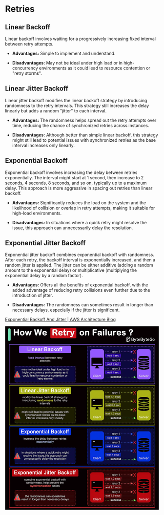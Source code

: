 # Retries

## Linear Backoff

Linear backoff involves waiting for a progressively increasing fixed interval between retry attempts.

- **Advantages:** Simple to implement and understand.

- **Disadvantages:** May not be ideal under high load or in high-concurrency environments as it could lead to resource contention or "retry storms".

## Linear Jitter Backoff

Linear jitter backoff modifies the linear backoff strategy by introducing randomness to the retry intervals. This strategy still increases the delay linearly but adds a random "jitter" to each interval.

- **Advantages:** The randomness helps spread out the retry attempts over time, reducing the chance of synchronized retries across instances.

- **Disadvantages:** Although better than simple linear backoff, this strategy might still lead to potential issues with synchronized retries as the base interval increases only linearly.

## Exponential Backoff

Exponential backoff involves increasing the delay between retries exponentially. The interval might start at 1 second, then increase to 2 seconds, 4 seconds, 8 seconds, and so on, typically up to a maximum delay. This approach is more aggressive in spacing out retries than linear backoff.

- **Advantages:** Significantly reduces the load on the system and the likelihood of collision or overlap in retry attempts, making it suitable for high-load environments.

- **Disadvantages:** In situations where a quick retry might resolve the issue, this approach can unnecessarily delay the resolution.

## Exponential Jitter Backoff

Exponential jitter backoff combines exponential backoff with randomness. After each retry, the backoff interval is exponentially increased, and then a random jitter is applied. The jitter can be either additive (adding a random amount to the exponential delay) or multiplicative (multiplying the exponential delay by a random factor).

- **Advantages:** Offers all the benefits of exponential backoff, with the added advantage of reducing retry collisions even further due to the introduction of jitter.

- **Disadvantages:** The randomness can sometimes result in longer than necessary delays, especially if the jitter is significant.

[Exponential Backoff And Jitter | AWS Architecture Blog](https://aws.amazon.com/blogs/architecture/exponential-backoff-and-jitter/)

![How we retry on failures](../../media/Pasted%20image%2020240529204631.png)

